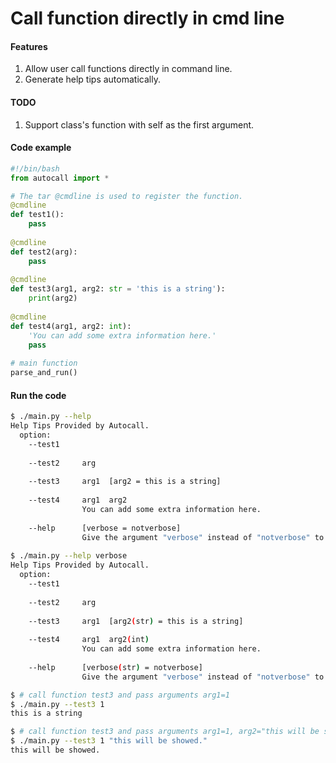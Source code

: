 # Call function directly in cmd line

#### Features
1. Allow user call functions directly in command line.
2. Generate help tips automatically.

#### TODO
1. Support class's function with self as the first argument.

#### Code example
``` python
#!/bin/bash
from autocall import *

# The tar @cmdline is used to register the function.
@cmdline
def test1():
	pass
    
@cmdline
def test2(arg):
	pass
    
@cmdline
def test3(arg1, arg2: str = 'this is a string'):
	print(arg2)
    
@cmdline
def test4(arg1, arg2: int):
	'You can add some extra information here.'
	pass
    
# main function
parse_and_run()
```
#### Run the code
``` bash
$ ./main.py --help
Help Tips Provided by Autocall.
  option:
    --test1
    
    --test2     arg
    
    --test3     arg1  [arg2 = this is a string]
    
    --test4     arg1  arg2
	            You can add some extra information here.
    
    --help      [verbose = notverbose]
    		    Give the argument "verbose" instead of "notverbose" to print detail information.
    
$ ./main.py --help verbose
Help Tips Provided by Autocall.
  option:
    --test1
    
    --test2     arg
    
    --test3     arg1  [arg2(str) = this is a string]
    
    --test4     arg1  arg2(int)
	            You can add some extra information here.
    
    --help      [verbose(str) = notverbose]
    		    Give the argument "verbose" instead of "notverbose" to print detail information.

$ # call function test3 and pass arguments arg1=1
$ ./main.py --test3 1
this is a string

$ # call function test3 and pass arguments arg1=1, arg2="this will be showed."     
$ ./main.py --test3 1 "this will be showed."
this will be showed.
```

